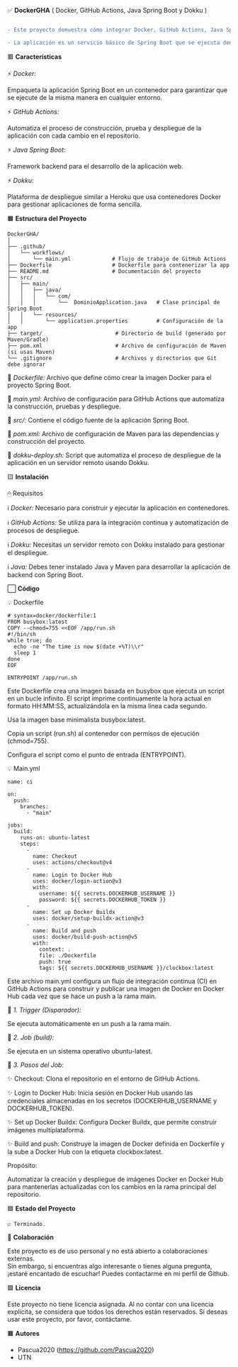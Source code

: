 ✅️ **DockerGHA** 
( Docker, GitHub Actions, Java Spring Boot y Dokku )

```diff 

- Este proyecto demuestra cómo integrar Docker, GitHub Actions, Java Spring Boot y Dokku para crear un flujo de trabajo de desarrollo y despliegue automatizado. 

- La aplicación es un servicio básico de Spring Boot que se ejecuta dentro de un contenedor Docker, se automatiza con GitHub Actions y se despliega usando Dokku.

```

🟥 **Características**

⚡️ *Docker:* 

Empaqueta la aplicación Spring Boot en un contenedor para garantizar que se ejecute de la misma manera en cualquier entorno.

⚡️ *GitHub Actions:* 

Automatiza el proceso de construcción, prueba y despliegue de la aplicación con cada cambio en el repositorio.

⚡️ *Java Spring Boot:* 

Framework backend para el desarrollo de la aplicación web.

⚡️ *Dokku:* 

Plataforma de despliegue similar a Heroku que usa contenedores Docker para gestionar aplicaciones de forma sencilla.


🟧 **Estructura del Proyecto**

```
DockerGHA/
│
├── .github/
│   └── workflows/
│       └── main.yml             # Flujo de trabajo de GitHub Actions
├── Dockerfile                   # Dockerfile para contenerizar la app
├── README.md                    # Documentación del proyecto
├── src/
│   ├── main/
│   │   ├── java/
│   │   │   └── com/
│   │   │       └──  DominioApplication.java   # Clase principal de Spring Boot
│   │   └── resources/
│   │       └── application.properties         # Configuración de la app
├── target/                       # Directorio de build (generado por Maven/Gradle)
├── pom.xml                       # Archivo de configuración de Maven (si usas Maven)
└── .gitignore                    # Archivos y directorios que Git debe ignorar
```

💾 *Dockerfile:* Archivo que define cómo crear la imagen Docker para el proyecto Spring Boot.

💾 *main.yml:* Archivo de configuración para GitHub Actions que automatiza la construcción, pruebas y despliegue.

💾 *src/:* Contiene el código fuente de la aplicación Spring Boot.

💾 *pom.xml:* Archivo de configuración de Maven para las dependencias y construcción del proyecto.

💾 *dokku-deploy.sh:* Script que automatiza el proceso de despliegue de la aplicación en un servidor remoto usando Dokku.


🟨 **Instalación**

 🖱 Requisitos

ℹ️ *Docker:* Necesario para construir y ejecutar la aplicación en contenedores.

ℹ️ *GitHub Actions:* Se utiliza para la integración continua y automatización de procesos de despliegue.

ℹ️ *Dokku:* Necesitas un servidor remoto con Dokku instalado para gestionar el despliegue.

ℹ️ *Java:* Debes tener instalado Java y Maven para desarrollar la aplicación de backend con Spring Boot.

⬜️ **Código**

💡 Dockerfile
```
# syntax=docker/dockerfile:1
FROM busybox:latest
COPY --chmod=755 <<EOF /app/run.sh
#!/bin/sh
while true; do
  echo -ne "The time is now $(date +%T)\\r"
  sleep 1
done
EOF

ENTRYPOINT /app/run.sh
```

Este Dockerfile crea una imagen basada en busybox que ejecuta un script en un bucle infinito. El script imprime continuamente la hora actual en formato HH:MM:SS, actualizándola en la misma línea cada segundo.

Usa la imagen base minimalista busybox:latest.

Copia un script (run.sh) al contenedor con permisos de ejecución (chmod=755).

Configura el script como el punto de entrada (ENTRYPOINT).


💡 Main.yml
```
name: ci

on:
  push:
    branches:
      - "main"

jobs:
  build:
    runs-on: ubuntu-latest
    steps:
      -
        name: Checkout
        uses: actions/checkout@v4
      -
        name: Login to Docker Hub
        uses: docker/login-action@v3
        with:
          username: ${{ secrets.DOCKERHUB_USERNAME }}
          password: ${{ secrets.DOCKERHUB_TOKEN }}
      -
        name: Set up Docker Buildx
        uses: docker/setup-buildx-action@v3
      -
        name: Build and push
        uses: docker/build-push-action@v5
        with:
          context: .
          file: ./Dockerfile
          push: true
          tags: ${{ secrets.DOCKERHUB_USERNAME }}/clockbox:latest
```
Este archivo main.yml configura un flujo de integración continua (CI) en GitHub Actions para construir y publicar una imagen de Docker en Docker Hub cada vez que se hace un push a la rama main.

📀 *1. Trigger (Disparador):*

Se ejecuta automáticamente en un push a la rama main.

📀 *2. Job (build):*

Se ejecuta en un sistema operativo ubuntu-latest.

📀 *3. Pasos del Job:*

✨️ Checkout: Clona el repositorio en el entorno de GitHub Actions.

✨️ Login to Docker Hub: Inicia sesión en Docker Hub usando las credenciales almacenadas en los secretos (DOCKERHUB_USERNAME y DOCKERHUB_TOKEN).

✨️ Set up Docker Buildx: Configura Docker Buildx, que permite construir imágenes multiplataforma.

✨️ Build and push: Construye la imagen de Docker definida en Dockerfile y la sube a Docker Hub con la etiqueta clockbox:latest.

Propósito:

Automatizar la creación y despliegue de imágenes Docker en Docker Hub para mantenerlas actualizadas con los cambios en la rama principal del repositorio.

🟦 **Estado del Proyecto**

    ☑️ Terminado.

👤 **Colaboración**

Este proyecto es de uso personal y no está abierto a colaboraciones externas.  
Sin embargo, si encuentras algo interesante o tienes alguna pregunta, ¡estaré encantado de escuchar! Puedes contactarme en mi perfil de Github.

🟪 **Licencia**

Este proyecto no tiene licencia asignada. Al no contar con una licencia explícita, se considera que todos los derechos están reservados. Si deseas usar este proyecto, por favor, contáctame.

🟫 **Autores**
- Pascua2020 (https://github.com/Pascua2020)
- UTN